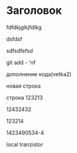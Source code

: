 # Заголовок

fdfdkjglkjfdlkg

dsfdsf

sdfsdfefsd

git add - 'nf 

дополнение кода(vetka2)

новая строка 

строка 123213

12432432

123214

1423490534-4


local tranzistor